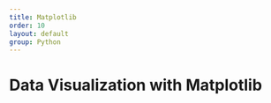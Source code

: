 ```yaml
---
title: Matplotlib
order: 10
layout: default
group: Python
---
```


# Data Visualization with Matplotlib



